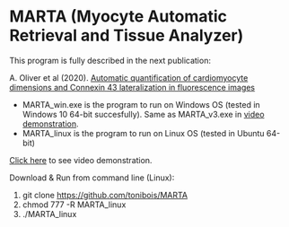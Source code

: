# MARTA (Myocyte Automatic Retrieval and Tissue Analyzer)

This program is fully described in the next publication:

A. Oliver et al (2020). [Automatic quantification of cardiomyocyte dimensions and Connexin 43 lateralization in fluorescence images](https://www.mdpi.com/2218-273X/10/9/1334)


* MARTA_win.exe is the program to run on Windows OS (tested in Windows 10 64-bit succesfully). Same as MARTA_v3.exe in [video demonstration](https://www.youtube.com/playlist?list=PLxAhyI5uMABUJHDdJXx7utR3qqDxmYjzf).
* MARTA_linux is the program to run on Linux OS (tested in Ubuntu 64-bit)

[Click here](https://www.youtube.com/playlist?list=PLxAhyI5uMABUJHDdJXx7utR3qqDxmYjzf) to see video demonstration.

Download & Run from command line (Linux):

1. git clone https://github.com/tonibois/MARTA
2. chmod 777 -R MARTA_linux
3. ./MARTA_linux
